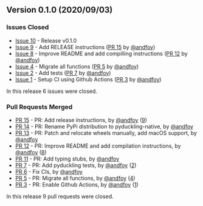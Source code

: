 ## Version 0.1.0 (2020/09/03)

### Issues Closed

* [Issue 10](https://github.com/treble-ai/pyduckling/issues/10) - Release v0.1.0
* [Issue 9](https://github.com/treble-ai/pyduckling/issues/9) - Add RELEASE instructions ([PR 15](https://github.com/treble-ai/pyduckling/pull/15) by [@andfoy](https://github.com/andfoy))
* [Issue 8](https://github.com/treble-ai/pyduckling/issues/8) - Improve README and add compilling instructions ([PR 12](https://github.com/treble-ai/pyduckling/pull/12) by [@andfoy](https://github.com/andfoy))
* [Issue 4](https://github.com/treble-ai/pyduckling/issues/4) - Migrate all functions ([PR 5](https://github.com/treble-ai/pyduckling/pull/5) by [@andfoy](https://github.com/andfoy))
* [Issue 2](https://github.com/treble-ai/pyduckling/issues/2) - Add tests ([PR 7](https://github.com/treble-ai/pyduckling/pull/7) by [@andfoy](https://github.com/andfoy))
* [Issue 1](https://github.com/treble-ai/pyduckling/issues/1) - Setup CI using Github Actions ([PR 3](https://github.com/treble-ai/pyduckling/pull/3) by [@andfoy](https://github.com/andfoy))

In this release 6 issues were closed.

### Pull Requests Merged

* [PR 15](https://github.com/treble-ai/pyduckling/pull/15) - PR: Add release instructions, by [@andfoy](https://github.com/andfoy) ([9](https://github.com/treble-ai/pyduckling/issues/9))
* [PR 14](https://github.com/treble-ai/pyduckling/pull/14) - PR: Rename PyPi distribution to pyduckling-native, by [@andfoy](https://github.com/andfoy)
* [PR 13](https://github.com/treble-ai/pyduckling/pull/13) - PR: Patch and relocate wheels manually, add macOS support, by [@andfoy](https://github.com/andfoy)
* [PR 12](https://github.com/treble-ai/pyduckling/pull/12) - PR: Improve README and add compilation instructions, by [@andfoy](https://github.com/andfoy) ([8](https://github.com/treble-ai/pyduckling/issues/8))
* [PR 11](https://github.com/treble-ai/pyduckling/pull/11) - PR: Add typing stubs, by [@andfoy](https://github.com/andfoy)
* [PR 7](https://github.com/treble-ai/pyduckling/pull/7) - PR: Add pyduckling tests, by [@andfoy](https://github.com/andfoy) ([2](https://github.com/treble-ai/pyduckling/issues/2))
* [PR 6](https://github.com/treble-ai/pyduckling/pull/6) - Fix CIs, by [@andfoy](https://github.com/andfoy)
* [PR 5](https://github.com/treble-ai/pyduckling/pull/5) - PR: Migrate all functions, by [@andfoy](https://github.com/andfoy) ([4](https://github.com/treble-ai/pyduckling/issues/4))
* [PR 3](https://github.com/treble-ai/pyduckling/pull/3) - PR: Enable Github Actions, by [@andfoy](https://github.com/andfoy) ([1](https://github.com/treble-ai/pyduckling/issues/1))

In this release 9 pull requests were closed.
